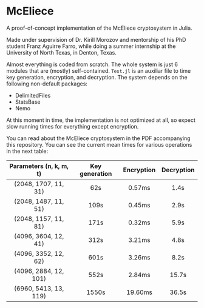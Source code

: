 # McEliece
A proof-of-concept implementation of the McEliece cryptosystem in Julia.

Made under supervision of Dr. Kirill Morozov and mentorship of his PhD student Franz Aguirre Farro, while doing a
summer internship at the University of North Texas, in Denton, Texas.

Almost everything is coded from scratch. The whole system is just 6 modules that are (mostly) self-contained. `Test.jl` is an auxiliar file to time key generation, encryption, and decryption. The system depends on the following non-default packages:
- DelimitedFiles
- StatsBase
- Nemo

At this moment in time, the implementation is not optimized at all, so expect slow running times for everything except encryption.

You can read about the McEliece cryptosystem in the PDF accompanying this repository. You can see the current mean times
for various operations in the next table:

| Parameters (n, k, m, t) | Key generation | Encryption | Decryption |
| :---------------------: | :------------: | :--------: | :--------: |
| (2048, 1707, 11, 31)    | 62s            | 0.57ms     | 1.4s       |
| (2048, 1487, 11, 51)    | 109s           | 0.45ms     | 2.9s       |
| (2048, 1157, 11, 81)    | 171s           | 0.32ms     | 5.9s       |
| (4096, 3604, 12, 41)    | 312s           | 3.21ms     | 4.8s       |
| (4096, 3352, 12, 62)    | 601s           | 3.26ms     | 8.2s       |
| (4096, 2884, 12, 101)   | 552s           | 2.84ms     | 15.7s      |
| (6960, 5413, 13, 119)   | 1550s          | 19.60ms    | 36.5s      |
